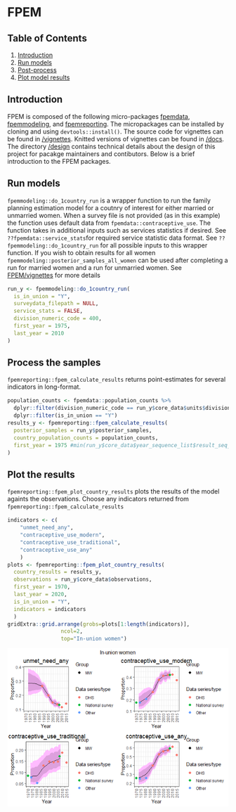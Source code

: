 FPEM
================

## Table of Contents

1.  [Introduction](#intro)
2.  [Run models](#run)
3.  [Post-process](#post-process)
4.  [Plot model results](#plot)

## <a name="intro"></a>

## Introduction

FPEM is composed of the following micro-packages
[fpemdata](https://github.com/FPRgroup/fpemdata),
[fpemmodeling](https://github.com/FPRgroup/fpemmodeling), and
[fpemreporting](https://github.com/FPRgroup/fpemreporting). The
micropackages can be installed by cloning and using
`devtools::install()`. The source code for vignettes can be found in
[/vignettes](https://github.com/FPRgroup/FPEM/tree/greg/vignettes).
Knitted versions of vignettes can be found in
[/docs](https://github.com/FPRgroup/FPEM/tree/greg/docs). The directory
[/design](https://github.com/FPRgroup/FPEM/tree/greg/design) contains
technical details about the design of this project for pacakge
maintainers and contibutors. Below is a brief introduction to the FPEM
packages.

## <a name="run"></a>

## Run models

`fpemmodeling::do_1country_run` is a wrapper function to run the family
planning estimation model for a coutnry of interest for either married
or unmarried women. When a survey file is not provided (as in this
example) the function uses default data from
`fpemdata::contraceptive_use`. The function takes in additional inputs
such as services statistics if desired. See
`??fpemdata::service_stats`for required service statistic data format.
See `??fpemmodeling::do_1country_run` for all possible inputs to this
wrapper function. If you wish to obtain results for all women
`fpemmodeling::posterior_samples_all_women` can be used after completing
a run for married women and a run for unmarried women. See
[FPEM/vignettes](https://github.com/FPRgroup/FPEM/vignettes) for more
details

``` r
run_y <- fpemmodeling::do_1country_run(
  is_in_union = "Y",
  surveydata_filepath = NULL,
  service_stats = FALSE,
  division_numeric_code = 400,
  first_year = 1975,
  last_year = 2010
)
```

## <a name="post-process"></a>

## Process the samples

`fpemreporting::fpem_calculate_results` returns point-estimates for
several indicators in long-format.

``` r
population_counts <- fpemdata::population_counts %>%
  dplyr::filter(division_numeric_code == run_y$core_data$units$division_numeric_code) %>%
  dplyr::filter(is_in_union == "Y")
results_y <- fpemreporting::fpem_calculate_results(
  posterior_samples = run_y$posterior_samples,
  country_population_counts = population_counts,
  first_year = 1975 #min(run_y$core_data$year_sequence_list$result_seq_years)
)
```

## <a name="plot"></a>

## Plot the results

`fpemreporting::fpem_plot_country_results` plots the results of the
model againts the observations. Choose any indicators returned from
`fpemreporting::fpem_calculate_results`

``` r
indicators <- c(
    "unmet_need_any",
    "contraceptive_use_modern",
    "contraceptive_use_traditional",
    "contraceptive_use_any"
    )
plots <- fpemreporting::fpem_plot_country_results(
  country_results = results_y,
  observations = run_y$core_data$observations,
  first_year = 1970,
  last_year = 2020,
  is_in_union = "Y",
  indicators = indicators
  )
gridExtra::grid.arrange(grobs=plots[1:length(indicators)],
                 ncol=2,
                 top="In-union women")
```

![](README_files/figure-gfm/unnamed-chunk-4-1.png)<!-- -->

